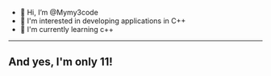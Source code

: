 - 👋 Hi, I’m @Mymy3code
- 👀 I'm interested in developing applications in C++
- 🌱 I'm currently learning c++
---------------------
And yes, I'm only 11!
---------------------
